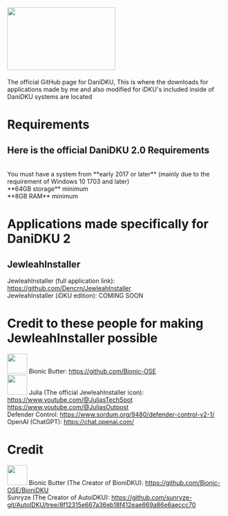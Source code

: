 # <img src="https://i.imgur.com/zNkL4aj.png" width="250" height="145">
The official GitHub page for DaniDKU, This is where the downloads for applications made by me and also modified for iDKU's included inside of DaniDKU systems are located

# Requirements
## Here is the official DaniDKU 2.0 Requirements
<br>
You must have a system from **early 2017 or later** (mainly due to the requirement of Windows 10 1703 and later)
<br>
**64GB storage** minimum
<br>
**8GB RAM** minimum

# Applications made specifically for DaniDKU 2
## JewleahInstaller
JewleahInstaller (full application link): https://github.com/Dencrn/JewleahInstaller <br>
JewleahInstaller (iDKU edition): COMING SOON

# Credit to these people for making JewleahInstaller possible
<img src="https://i.imgur.com/YJ5DFxV.jpeg" width="46" height="46"> Bionic Butter: https://github.com/Bionic-OSE
<br>
<img src="https://i.imgur.com/WBQ7kGK.jpeg" width="46" height="46"> Julia (The official JewleahInstaller icon): https://www.youtube.com/@JuliasTechSpot https://www.youtube.com/@JuliasOutpost
<br>
Defender Control: https://www.sordum.org/9480/defender-control-v2-1/
<br>
OpenAI (ChatGPT): https://chat.openai.com/

# Credit
<img src="https://i.imgur.com/YJ5DFxV.jpeg" width="46" height="46"> Bionic Butter (The Creator of BioniDKU): https://github.com/Bionic-OSE/BioniDKU
<br>
Sunryze (The Creator of AutoiDKU): https://github.com/sunryze-git/AutoIDKU/tree/8f12315e667a36eb18f412eae669a86e6aeccc70
